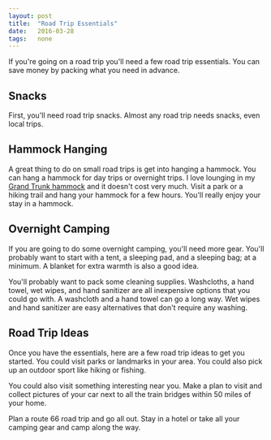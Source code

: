 ```yaml
---
layout: post
title:  "Road Trip Essentials"
date:   2016-03-28
tags:   none
---
```


If you're going on a road trip you'll need a few road trip essentials. You can save money by packing what you need in advance.

## Snacks

First, you'll need road trip snacks. Almost any road trip needs snacks, even local trips.

## Hammock Hanging

A great thing to do on small road trips is get into hanging a hammock. You can hang a hammock for day trips or overnight trips. I love lounging in my [Grand Trunk hammock](http://amzn.to/1UxGRDe) and it doesn't cost very much. Visit a park or a hiking trail and hang your hammock for a few hours. You'll really enjoy your stay in a hammock.

## Overnight Camping

If you are going to do some overnight camping, you'll need more gear. You'll probably want to start with a tent, a sleeping pad, and a sleeping bag; at a minimum.  A blanket for extra warmth is also a good idea.

You'll probably want to pack some cleaning supplies. Washcloths, a hand towel, wet wipes, and hand sanitizer are all inexpensive options that you could go with. A washcloth and a hand towel can go a long way. Wet wipes and hand sanitizer are easy alternatives that don't require any washing.

## Road Trip Ideas

Once you have the essentials, here are a few road trip ideas to get you started. You could visit parks or landmarks in your area. You could also pick up an outdoor sport like hiking or fishing.

You could also visit something interesting near you. Make a plan to visit and collect pictures of your car next to all the train bridges within 50 miles of your home.

Plan a route 66 road trip and go all out. Stay in a hotel or take all your camping gear and camp along the way.
